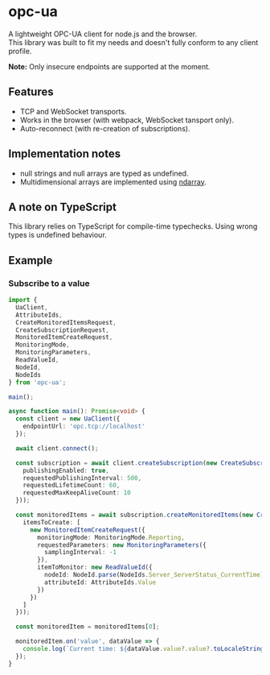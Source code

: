 # opc-ua

A lightweight OPC-UA client for node.js and the browser.  
This library was built to fit my needs and doesn't fully conform to any client profile.

**Note:** Only insecure endpoints are supported at the moment.

## Features

* TCP and WebSocket transports.
* Works in the browser (with webpack, WebSocket tansport only).
* Auto-reconnect (with re-creation of subscriptions).

## Implementation notes

* null strings and null arrays are typed as undefined.
* Multidimensional arrays are implemented using [ndarray](https://www.npmjs.com/package/ndarray).

## A note on TypeScript

This library relies on TypeScript for compile-time typechecks. Using wrong types is undefined behaviour.

## Example

### Subscribe to a value

````typescript
import {
  UaClient,
  AttributeIds,
  CreateMonitoredItemsRequest,
  CreateSubscriptionRequest,
  MonitoredItemCreateRequest,
  MonitoringMode,
  MonitoringParameters,
  ReadValueId,
  NodeId,
  NodeIds
} from 'opc-ua';

main();

async function main(): Promise<void> {
  const client = new UaClient({
    endpointUrl: 'opc.tcp://localhost'
  });

  await client.connect();

  const subscription = await client.createSubscription(new CreateSubscriptionRequest({
    publishingEnabled: true,
    requestedPublishingInterval: 500,
    requestedLifetimeCount: 60,
    requestedMaxKeepAliveCount: 10
  }));

  const monitoredItems = await subscription.createMonitoredItems(new CreateMonitoredItemsRequest({
    itemsToCreate: [
      new MonitoredItemCreateRequest({
        monitoringMode: MonitoringMode.Reporting,
        requestedParameters: new MonitoringParameters({
          samplingInterval: -1
        }),
        itemToMonitor: new ReadValueId({
          nodeId: NodeId.parse(NodeIds.Server_ServerStatus_CurrentTime),
          attributeId: AttributeIds.Value
        })
      })
    ]
  }));

  const monitoredItem = monitoredItems[0];

  monitoredItem.on('value', dataValue => {
    console.log(`Current time: ${dataValue.value?.value?.toLocaleString()}`);
  });
}
````